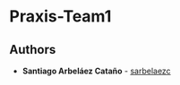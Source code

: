 # Praxis-Team1

## Authors
* **Santiago Arbeláez Cataño** - [sarbelaezc](https://github.com/sarbelaezc)
